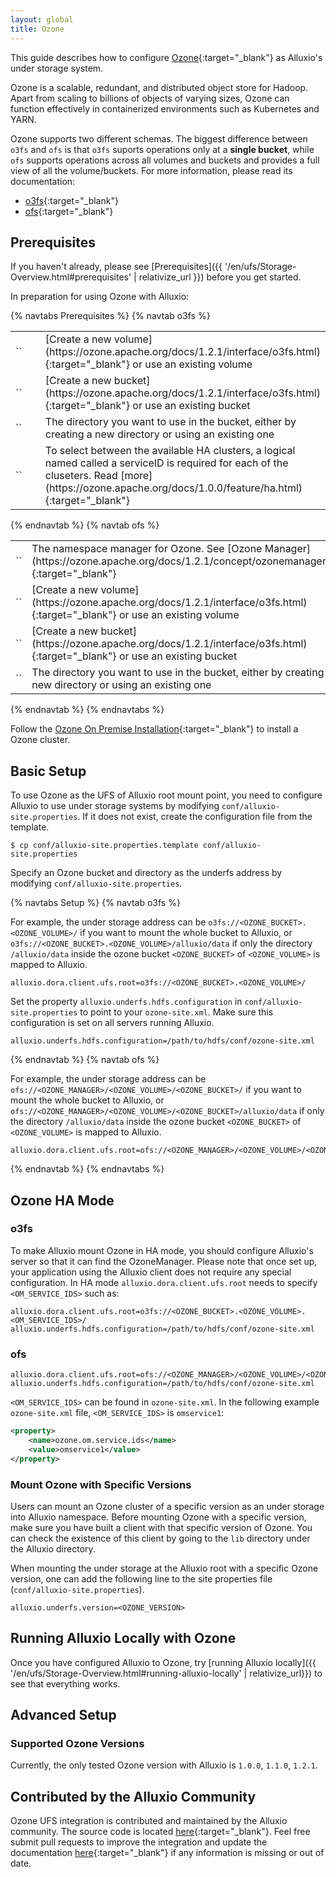 ```yaml
---
layout: global
title: Ozone
---
```



This guide describes how to configure [Ozone](https://ozone.apache.org/){:target="_blank"} as Alluxio's under storage system. 

Ozone is a scalable, redundant, and distributed object store for Hadoop. Apart from scaling to billions of objects of varying sizes, 
Ozone can function effectively in containerized environments such as Kubernetes and YARN.

Ozone supports two different schemas. The biggest difference between `o3fs` and `ofs` is that `o3fs` suports operations only at a **single bucket**, while `ofs` supports operations across all volumes and buckets and provides a full view of all the volume/buckets. For more information, please read its documentation:
- [o3fs](https://ozone.apache.org/docs/1.0.0/interface/o3fs.html){:target="_blank"}
- [ofs](https://ozone.apache.org/docs/1.0.0/interface/ofs.html){:target="_blank"}

## Prerequisites

If you haven't already, please see [Prerequisites]({{ '/en/ufs/Storage-Overview.html#prerequisites' | relativize_url }}) before you get started.

In preparation for using Ozone with Alluxio:

{% navtabs Prerequisites %}
{% navtab o3fs %}

<table class="table table-striped">
    <tr>
        <td markdown="span" style="width:30%">`<OZONE_VOLUME>`</td>
        <td markdown="span">[Create a new volume](https://ozone.apache.org/docs/1.2.1/interface/o3fs.html){:target="_blank"} or use an existing volume</td>
    </tr>
    <tr>
        <td markdown="span" style="width:30%">`<OZONE_BUCKET>`</td>
        <td markdown="span">[Create a new bucket](https://ozone.apache.org/docs/1.2.1/interface/o3fs.html){:target="_blank"} or use an existing bucket</td>
    </tr>
    <tr>
        <td markdown="span" style="width:30%">`<OZONE_DIRECTORY>`</td>
        <td markdown="span">The directory you want to use in the bucket, either by creating a new directory or using an existing one</td>
    </tr>
    <tr>
        <td markdown="span" style="width:30%">`<OM_SERVICE_IDS>`</td>
        <td markdown="span">To select between the available HA clusters, a logical named called a serviceID is required for each of the cluseters. Read [more](https://ozone.apache.org/docs/1.0.0/feature/ha.html){:target="_blank"}</td>
    </tr>
</table>

{% endnavtab %}
{% navtab ofs %}

<table class="table table-striped">
    <tr>
        <td markdown="span" style="width:30%">`<OZONE_MANAGER>`</td>
        <td markdown="span">The namespace manager for Ozone. See [Ozone Manager](https://ozone.apache.org/docs/1.2.1/concept/ozonemanager.html){:target="_blank"}</td>
    </tr><tr>
        <td markdown="span" style="width:30%">`<OZONE_VOLUME>`</td>
        <td markdown="span">[Create a new volume](https://ozone.apache.org/docs/1.2.1/interface/o3fs.html){:target="_blank"} or use an existing volume</td>
    </tr>
    <tr>
        <td markdown="span" style="width:30%">`<OZONE_BUCKET>`</td>
        <td markdown="span">[Create a new bucket](https://ozone.apache.org/docs/1.2.1/interface/o3fs.html){:target="_blank"} or use an existing bucket</td>
    </tr>
    <tr>
        <td markdown="span" style="width:30%">`<OZONE_DIRECTORY>`</td>
        <td markdown="span">The directory you want to use in the bucket, either by creating a new directory or using an existing one</td>
    </tr>
</table>

{% endnavtab %}
{% endnavtabs %}

<!-- In preparation for using Ozone with Alluxio, follow the [Ozone On Premise Installation](https://ozone.apache.org/docs/1.2.1/start/onprem.html)
to install a Ozone cluster, and follow the [Cli Commands](https://ozone.apache.org/docs/1.2.1/interface/cli.html) to create volume and bucket for Ozone cluster. -->

Follow the [Ozone On Premise Installation](https://ozone.apache.org/docs/1.2.1/start/onprem.html){:target="_blank"} to install a Ozone cluster.

## Basic Setup

To use Ozone as the UFS of Alluxio root mount point, you need to configure Alluxio to use under storage systems by modifying `conf/alluxio-site.properties`. If it does not exist, create the configuration file from the template.

```shell
$ cp conf/alluxio-site.properties.template conf/alluxio-site.properties
```

Specify an Ozone bucket and directory as the underfs address by modifying `conf/alluxio-site.properties`.

{% navtabs Setup %}
{% navtab o3fs %}

For example, the under storage address can be `o3fs://<OZONE_BUCKET>.<OZONE_VOLUME>/` if you want to mount the whole bucket to Alluxio, 
or `o3fs://<OZONE_BUCKET>.<OZONE_VOLUME>/alluxio/data` if only the directory `/alluxio/data` inside the ozone bucket `<OZONE_BUCKET>` of `<OZONE_VOLUME>` is mapped to Alluxio.

```properties
alluxio.dora.client.ufs.root=o3fs://<OZONE_BUCKET>.<OZONE_VOLUME>/
```

Set the property `alluxio.underfs.hdfs.configuration` in `conf/alluxio-site.properties` to point to your `ozone-site.xml`. Make sure this configuration is set on all servers running Alluxio.

```properties
alluxio.underfs.hdfs.configuration=/path/to/hdfs/conf/ozone-site.xml
``` 

{% endnavtab %}
{% navtab ofs %}

For example, the under storage address can be `ofs://<OZONE_MANAGER>/<OZONE_VOLUME>/<OZONE_BUCKET>/` if you want to mount the whole bucket to Alluxio,
or `ofs://<OZONE_MANAGER>/<OZONE_VOLUME>/<OZONE_BUCKET>/alluxio/data` if only the directory `/alluxio/data` inside the ozone bucket `<OZONE_BUCKET>` of `<OZONE_VOLUME>` is mapped to Alluxio.

```properties
alluxio.dora.client.ufs.root=ofs://<OZONE_MANAGER>/<OZONE_VOLUME>/<OZONE_BUCKET>/
``` 
{% endnavtab %}
{% endnavtabs %}

## Ozone HA Mode
### o3fs
To make Alluxio mount Ozone in HA mode, you should configure Alluxio's server so that it can find the OzoneManager. Please note that once set up, your application using the Alluxio client does not require any special configuration.
In HA mode `alluxio.dora.client.ufs.root` needs to specify `<OM_SERVICE_IDS>`
such as:

```properties
alluxio.dora.client.ufs.root=o3fs://<OZONE_BUCKET>.<OZONE_VOLUME>.<OM_SERVICE_IDS>/
alluxio.underfs.hdfs.configuration=/path/to/hdfs/conf/ozone-site.xml
``` 

### ofs
```properties
alluxio.dora.client.ufs.root=ofs://<OZONE_MANAGER>/<OZONE_VOLUME>/<OZONE_BUCKET>/
alluxio.underfs.hdfs.configuration=/path/to/hdfs/conf/ozone-site.xml
```

`<OM_SERVICE_IDS>` can be found in `ozone-site.xml`.
In the following example `ozone-site.xml` file, `<OM_SERVICE_IDS>` is `omservice1`:
```xml
<property>
    <name>ozone.om.service.ids</name>
    <value>omservice1</value>
</property>
```

### Mount Ozone with Specific Versions

Users can mount an Ozone cluster of a specific version as an under storage into Alluxio namespace.
Before mounting Ozone with a specific version, make sure you have built a client with that specific version of Ozone.
You can check the existence of this client by going to the `lib` directory under the Alluxio directory.

When mounting the under storage at the Alluxio root with a specific Ozone version, one can add the following line to the site properties file (`conf/alluxio-site.properties`).

```properties
alluxio.underfs.version=<OZONE_VERSION>
```

## Running Alluxio Locally with Ozone

Once you have configured Alluxio to Ozone, try [running Alluxio locally]({{ '/en/ufs/Storage-Overview.html#running-alluxio-locally' | relativize_url}}) to see that everything works.

<!-- Start the Alluxio servers:

```shell
$ ./bin/alluxio format
$ ./bin/alluxio-start.sh local
```

This will start an Alluxio master and an Alluxio worker. You can see the master UI at
[http://localhost:19999](http://localhost:19999).

Run a simple example program:

```shell
$ ./bin/alluxio runTests
```

Use the HDFS shell or Ozone shell to Visit your Ozone directory `o3fs://<OZONE_BUCKET>.<OZONE_VOLUME>/<OZONE_DIRECTORY>`
to verify the files and directories created by Alluxio exist. For this test, you should see files named like

```shell
<OZONE_BUCKET>.<OZONE_VOLUME>/<OZONE_DIRECTORY>/default_tests_files/BasicFile_CACHE_PROMOTE_MUST_CACHE
```

Stop Alluxio by running:

```shell
$ ./bin/alluxio-stop.sh local
``` -->

## Advanced Setup

### Supported Ozone Versions

Currently, the only tested Ozone version with Alluxio is `1.0.0`, `1.1.0`, `1.2.1`.

## Contributed by the Alluxio Community

Ozone UFS integration is contributed and maintained by the Alluxio community.
The source code is located [here](https://github.com/Alluxio/alluxio/tree/master/underfs/ozone){:target="_blank"}.
Feel free submit pull requests to improve the integration and update 
the documentation [here](https://github.com/Alluxio/alluxio/edit/master/docs/en/ufs/Ozone.md){:target="_blank"} 
if any information is missing or out of date.
